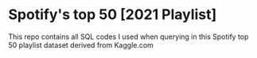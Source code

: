 # Spotify's top 50 [2021 Playlist]
 This repo contains all SQL codes I used when querying in this Spotify top 50 playlist dataset derived from Kaggle.com
